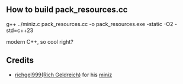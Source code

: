 ## How to build pack_resources.cc

g++ ../miniz.c pack_resources.cc -o pack_resources.exe -static -O2 -std=c++23

modern C++, so cool right?

## Credits
- [richgel999(Rich Geldreich)](https://github.com/richgel999/) for his [miniz](https://github.com/richgel999/miniz)